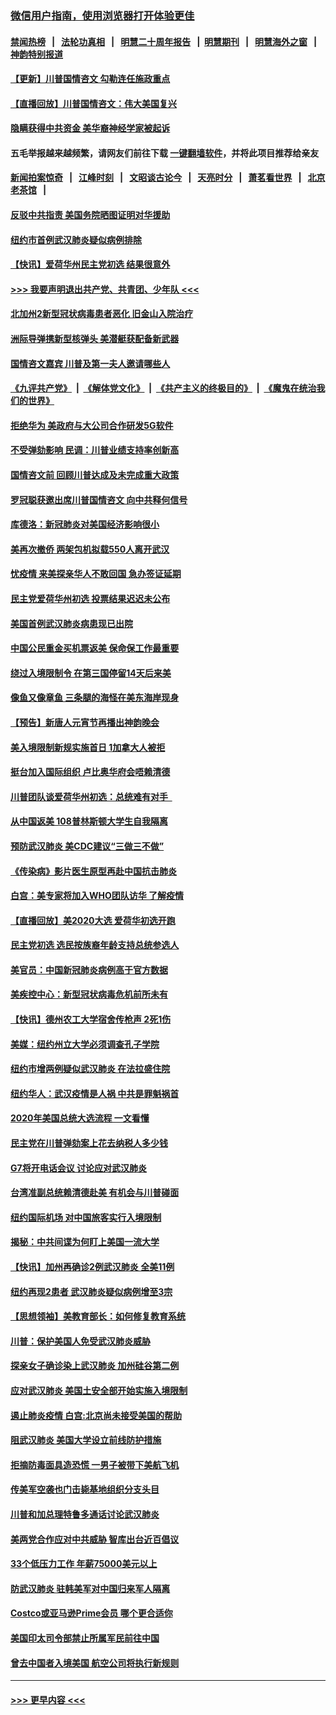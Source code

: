 ### [微信用户指南，使用浏览器打开体验更佳](https://github.com/gfw-breaker/banned-news1/blob/master/indexes/wechat-guide.md?t=0)
#### [禁闻热榜](热点新闻.md?t=0)  &nbsp;&nbsp;|&nbsp;&nbsp; [法轮功真相](https://github.com/gfw-breaker/truth/blob/master/README.md?t=0) &nbsp;&nbsp;|&nbsp;&nbsp; [明慧二十周年报告](https://github.com/gfw-breaker/mh-reports/blob/master/README.md?t=0) &nbsp;&nbsp;|&nbsp;&nbsp;[明慧期刊](https://github.com/gfw-breaker/mh-qikan) &nbsp;&nbsp;|&nbsp;&nbsp; [明慧海外之窗](https://github.com/gfw-breaker/mh-news/blob/master/README.md?t=0) &nbsp;&nbsp;|&nbsp;&nbsp; [神韵特别报道](https://github.com/gfw-breaker/mh-news/blob/master/shenyun.md?t=0)
#### [【更新】川普国情咨文 勾勒连任施政重点](../pages/nsc412/n11845223.md?t=02051244) 
#### [【直播回放】川普国情咨文：伟大美国复兴](../pages/nsc412/n11842079.md?t=02051244) 
#### [隐瞒获得中共资金 美华裔神经学家被起诉](../pages/nsc412/n11844879.md?t=02051244) 
#### 五毛举报越来越频繁，请网友们前往下载 [一键翻墙软件](https://github.com/gfw-breaker/ssr-accounts)，并将此项目推荐给亲友
#### [新闻拍案惊奇](https://github.com/gfw-breaker/banned-news1/blob/master/pages/link4.md) &nbsp;&nbsp;|&nbsp;&nbsp; [江峰时刻](https://github.com/gfw-breaker/banned-news1/blob/master/pages/link4.md) &nbsp;&nbsp;|&nbsp;&nbsp; [文昭谈古论今](https://github.com/gfw-breaker/banned-news1/blob/master/pages/link4.md) &nbsp;&nbsp;|&nbsp;&nbsp; [天亮时分](https://github.com/gfw-breaker/banned-news1/blob/master/pages/link4.md) &nbsp;&nbsp;|&nbsp;&nbsp; [萧茗看世界](https://github.com/gfw-breaker/banned-news1/blob/master/pages/link4.md) &nbsp;&nbsp;|&nbsp;&nbsp; [北京老茶馆](https://github.com/gfw-breaker/banned-news1/blob/master/pages/link4.md) &nbsp;&nbsp;|&nbsp;&nbsp; 
#### [反驳中共指责 美国务院晒图证明对华援助](../pages/nsc412/n11844859.md?t=02051244) 
#### [纽约市首例武汉肺炎疑似病例排除](../pages/nsc412/n11844989.md?t=02051244) 
#### [【快讯】爱荷华州民主党初选 结果很意外](../pages/nsc412/n11844878.md?t=02051244) 
#### [>>> 我要声明退出共产党、共青团、少年队 <<<](https://github.com/begood0513/goodnews/blob/master/quit/letter.md) 
#### [北加州2新型冠状病毒患者恶化 旧金山入院治疗](../pages/nsc412/n11844842.md?t=02051244) 
#### [洲际导弹携新型核弹头 美潜艇获配备新武器](../pages/nsc412/n11844680.md?t=02051244) 
#### [国情咨文嘉宾 川普及第一夫人邀请哪些人](../pages/nsc412/n11844712.md?t=02051244) 
#### [《九评共产党》](https://github.com/begood0513/9ping.md/blob/master/README.md) &nbsp;|&nbsp; [《解体党文化》](../../../../jtdwh.md/blob/master/README.md)  &nbsp;|&nbsp; [《共产主义的终极目的》](../../../../gczydzjmd.md/blob/master/README.md) &nbsp;|&nbsp; [《魔鬼在统治我们的世界》](../../../../mgztzwmdsj.md/blob/master/README.md) 
#### [拒绝华为 美政府与大公司合作研发5G软件](../pages/nsc412/n11844625.md?t=02051244) 
#### [不受弹劾影响 民调：川普业绩支持率创新高](../pages/nsc412/n11844622.md?t=02051244) 
#### [国情咨文前 回顾川普达成及未完成重大政策](../pages/nsc412/n11844581.md?t=02051244) 
#### [罗冠聪获邀出席川普国情咨文 向中共释何信号](../pages/nsc412/n11844355.md?t=02051244) 
#### [库德洛：新冠肺炎对美国经济影响很小](../pages/nsc412/n11844418.md?t=02051244) 
#### [美再次撤侨 两架包机拟载550人离开武汉](../pages/nsc412/n11844407.md?t=02051244) 
#### [忧疫情 来美探亲华人不敢回国 急办签证延期](../pages/nsc412/n11843344.md?t=02051244) 
#### [民主党爱荷华州初选 投票结果迟迟未公布](../pages/nsc412/n11844207.md?t=02051244) 
#### [美国首例武汉肺炎病患现已出院](../pages/nsc412/n11842740.md?t=02051244) 
#### [中国公民重金买机票返美 保命保工作最重要](../pages/nsc412/n11843282.md?t=02051244) 
#### [绕过入境限制令  在第三国停留14天后来美](../pages/nsc412/n11843341.md?t=02051244) 
#### [像鱼又像章鱼 三条腿的海怪在美东海岸现身](../pages/nsc412/n11843092.md?t=02051244) 
#### [【预告】新唐人元宵节再播出神韵晚会](../pages/nsc412/n11843192.md?t=02051244) 
#### [美入境限制新规实施首日 1加拿大人被拒](../pages/nsc412/n11843058.md?t=02051244) 
#### [挺台加入国际组织 卢比奥华府会唔赖清德](../pages/nsc412/n11843023.md?t=02051244) 
#### [川普团队谈爱荷华州初选：总统难有对手  ](../pages/nsc412/n11842867.md?t=02051244) 
#### [从中国返美 108普林斯顿大学生自我隔离](../pages/nsc412/n11842714.md?t=02051244) 
#### [预防武汉肺炎 美CDC建议“三做三不做”](../pages/nsc412/n11842700.md?t=02051244) 
#### [《传染病》影片医生原型再赴中国抗击肺炎](../pages/nsc412/n11842626.md?t=02051244) 
#### [白宫：美专家将加入WHO团队访华 了解疫情](../pages/nsc412/n11842198.md?t=02051244) 
#### [【直播回放】美2020大选 爱荷华初选开跑](../pages/nsc412/n11841820.md?t=02051244) 
#### [民主党初选 选民按族裔年龄支持总统参选人](../pages/nsc412/n11842239.md?t=02051244) 
#### [美官员：中国新冠肺炎病例高于官方数据](../pages/nsc412/n11842452.md?t=02051244) 
#### [美疾控中心：新型冠状病毒危机前所未有](../pages/nsc412/n11842406.md?t=02051244) 
#### [【快讯】德州农工大学宿舍传枪声 2死1伤](../pages/nsc412/n11842279.md?t=02051244) 
#### [美媒：纽约州立大学必须调查孔子学院](../pages/nsc412/n11840637.md?t=02051244) 
#### [纽约市增两例疑似武汉肺炎 在法拉盛住院](../pages/nsc412/n11840625.md?t=02051244) 
#### [纽约华人：武汉疫情是人祸 中共是罪魁祸首](../pages/nsc412/n11840631.md?t=02051244) 
#### [2020年美国总统大选流程 一文看懂](../pages/nsc412/n11842056.md?t=02051244) 
#### [民主党在川普弹劾案上花去纳税人多少钱](../pages/nsc412/n11841941.md?t=02051244) 
#### [G7将开电话会议 讨论应对武汉肺炎](../pages/nsc412/n11841658.md?t=02051244) 
#### [台湾准副总统赖清德赴美 有机会与川普碰面](../pages/nsc412/n11841332.md?t=02051244) 
#### [纽约国际机场  对中国旅客实行入境限制](../pages/nsc412/n11840619.md?t=02051244) 
#### [揭秘：中共间谍为何盯上美国一流大学](../pages/nsc412/n11840270.md?t=02051244) 
#### [【快讯】加州再确诊2例武汉肺炎 全美11例](../pages/nsc412/n11840339.md?t=02051244) 
#### [纽约再现2患者 武汉肺炎疑似病例增至3宗](../pages/nsc412/n11840010.md?t=02051244) 
#### [【思想领袖】美教育部长：如何修复教育系统](../pages/nsc412/n11690865.md?t=02051244) 
#### [川普：保护美国人免受武汉肺炎威胁](../pages/nsc412/n11839718.md?t=02051244) 
#### [探亲女子确诊染上武汉肺炎 加州硅谷第二例](../pages/nsc412/n11839784.md?t=02051244) 
#### [应对武汉肺炎 美国土安全部开始实施入境限制](../pages/nsc412/n11839729.md?t=02051244) 
#### [遏止肺炎疫情 白宫:北京尚未接受美国的帮助](../pages/nsc412/n11839660.md?t=02051244) 
#### [阻武汉肺炎 美国大学设立前线防护措施](../pages/nsc412/n11839479.md?t=02051244) 
#### [拒摘防毒面具造恐慌 一男子被带下美航飞机](../pages/nsc412/n11839455.md?t=02051244) 
#### [传美军空袭也门击毙基地组织分支头目](../pages/nsc412/n11839210.md?t=02051244) 
#### [川普和加总理特鲁多通话讨论武汉肺炎](../pages/nsc412/n11839128.md?t=02051244) 
#### [美两党合作应对中共威胁 智库出台近百倡议](../pages/nsc412/n11838437.md?t=02051244) 
#### [33个低压力工作 年薪75000美元以上](../pages/nsc412/n11834441.md?t=02051244) 
#### [防武汉肺炎 驻韩美军对中国归来军人隔离](../pages/nsc412/n11838970.md?t=02051244) 
#### [Costco或亚马逊Prime会员 哪个更合适你](../pages/nsc412/n11834459.md?t=02051244) 
#### [美国印太司令部禁止所属军民前往中国](../pages/nsc412/n11838418.md?t=02051244) 
#### [曾去中国者入境美国 航空公司将执行新规则](../pages/nsc412/n11838375.md?t=02051244) 

----
#### [ >>> 更早内容 <<< ](../indexes/nsc412-earlier.md)
